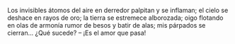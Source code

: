 Los invisibles átomos del aire
en derredor palpitan y se inflaman;
el cielo se deshace en rayos de oro;
la tierra se estremece alborozada;
oigo flotando en olas de armonía
rumor de besos y batir de alas; mis párpados se cierran... ¿Qué sucede? –
¡Es el amor que pasa!